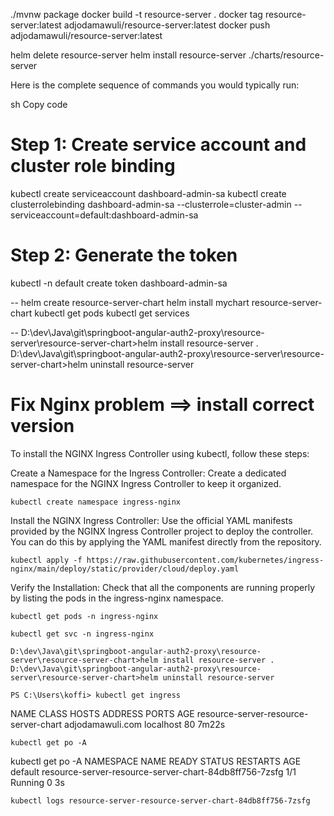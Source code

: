 ./mvnw package
docker build -t resource-server .
docker tag resource-server:latest adjodamawuli/resource-server:latest
docker push adjodamawuli/resource-server:latest


helm delete resource-server
helm install resource-server ./charts/resource-server


Here is the complete sequence of commands you would typically run:

sh
Copy code
# Step 1: Create service account and cluster role binding
kubectl create serviceaccount dashboard-admin-sa
kubectl create clusterrolebinding dashboard-admin-sa --clusterrole=cluster-admin --serviceaccount=default:dashboard-admin-sa

# Step 2: Generate the token
kubectl -n default create token dashboard-admin-sa



--
helm create resource-server-chart
helm install mychart resource-server-chart
kubectl get pods
kubectl get services

--
D:\dev\Java\git\springboot-angular-auth2-proxy\resource-server\resource-server-chart>helm install resource-server .
D:\dev\Java\git\springboot-angular-auth2-proxy\resource-server\resource-server-chart>helm uninstall resource-server


# Fix Nginx problem ==> install correct version 

To install the NGINX Ingress Controller using kubectl, follow these steps:

Create a Namespace for the Ingress Controller:
Create a dedicated namespace for the NGINX Ingress Controller to keep it organized.


    kubectl create namespace ingress-nginx

Install the NGINX Ingress Controller:
Use the official YAML manifests provided by the NGINX Ingress Controller project to deploy the controller. You can do this by applying the YAML manifest directly from the repository.


    kubectl apply -f https://raw.githubusercontent.com/kubernetes/ingress-nginx/main/deploy/static/provider/cloud/deploy.yaml
Verify the Installation:
Check that all the components are running properly by listing the pods in the ingress-nginx namespace.


    kubectl get pods -n ingress-nginx

    kubectl get svc -n ingress-nginx

    D:\dev\Java\git\springboot-angular-auth2-proxy\resource-server\resource-server-chart>helm install resource-server .
    D:\dev\Java\git\springboot-angular-auth2-proxy\resource-server\resource-server-chart>helm uninstall resource-server

    PS C:\Users\koffi> kubectl get ingress
NAME                                    CLASS    HOSTS              ADDRESS     PORTS   AGE
resource-server-resource-server-chart   <none>   adjodamawuli.com   localhost   80      7m22s

    kubectl get po -A
kubectl get po -A
NAMESPACE       NAME                                                     READY   STATUS      RESTARTS   AGE
default         resource-server-resource-server-chart-84db8ff756-7zsfg   1/1     Running     0          3s

    kubectl logs resource-server-resource-server-chart-84db8ff756-7zsfg